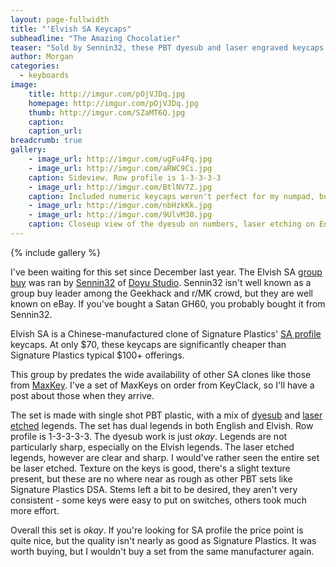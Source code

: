 ```yaml
---
layout: page-fullwidth
title: "'Elvish SA Keycaps"
subheadline: "The Amazing Chocolatier"
teaser: "Sold by Sennin32, these PBT dyesub and laser engraved keycaps are budget friendly, and pretty decent."
author: Morgan
categories:
  - keyboards
image:
    title: http://imgur.com/pOjVJDq.jpg
    homepage: http://imgur.com/pOjVJDq.jpg
    thumb: http://imgur.com/SZaMT6Q.jpg
    caption:
    caption_url:
breadcrumb: true
gallery:
    - image_url: http://imgur.com/ugFu4Fq.jpg
    - image_url: http://imgur.com/aRWC9Ci.jpg
    caption: Sideview. Row profile is 1-3-3-3-3
    - image_url: http://imgur.com/BtlNV7Z.jpg
    caption: Included numeric keycaps weren't perfect for my numpad, but I made it work.
    - image_url: http://imgur.com/nbHzkKk.jpg
    - image_url: http://imgur.com/9UlvM30.jpg
    caption: Closeup view of the dyesub on numbers, laser etching on Enter.
---
```


{% include gallery %}

I've been waiting for this set since December last year. The Elvish SA [group buy](https://geekhack.org/index.php?topic=86395.0) was ran by [Sennin32](http://www.ebay.com/usr/sennin32) of [Doyu Studio](https://shopkey.doyustudio.com/). Sennin32 isn't well known as a group buy leader among the Geekhack and r/MK crowd, but they are well known on eBay. If you've bought a Satan GH60, you probably bought it from Sennin32.

Elvish SA is a Chinese-manufactured clone of Signature Plastics' [SA profile](http://keycapsdirect.com/key-caps.php) keycaps. At only $70, these keycaps are significantly cheaper than Signature Plastics typical $100+ offerings.

This group by predates the wide availability of other SA clones like those from [MaxKey](https://www.old.keyclack.com/product/group-buy-maxkey-sa/). I've a set of MaxKeys on order from KeyClack, so I'll have a post about those when they arrive.

The set is made with single shot PBT plastic, with a mix of [dyesub](https://deskthority.net/wiki/Keycap_printing#Dye_sublimation) and [laser etched](https://deskthority.net/wiki/Keycap_printing#Engraving) legends. The set has dual legends in both English and Elvish. Row profile is 1-3-3-3-3. The dyesub work is just _okay_. Legends are not particularly sharp, especially on the Elvish legends. The laser etched legends, however are clear and sharp. I would've rather seen the entire set be laser etched. Texture on the keys is good, there's a slight texture present, but these are no where near as rough as other PBT sets like Signature Plastics DSA. Stems left a bit to be desired, they aren't very consistent - some keys were easy to put on switches, others took much more effort.

Overall this set is _okay_. If you're looking for SA profile the price point is quite nice, but the quality isn't nearly as good as Signature Plastics. It was worth buying, but I wouldn't buy a set from the same manufacturer again.
